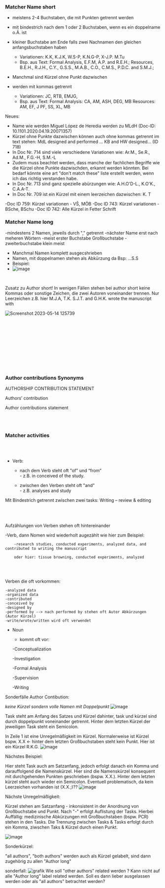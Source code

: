 ### Matcher Name short 

- meistens 2-4 Buchstaben, die mit Punkten getrennt werden
- mit bindestrich nach dem 1 oder 2 Buchstaben, wenn es ein doppelname o.Ä. ist
- kleiner Buchstabe am Ende falls zwei Nachnamen den gleichen anfangsbuchstaben haben
  - Variationen: K.K, K.J.K, W.S-P, K.N.G-P, X-J.P. M.Tu
  - Bsp. aus Text: Formal Analysis, E.F.M, A.P. and R.E.H.; Resources, B.E.H., R.J.H., C.Y., G.S.S., M.A.B., C.O., C.M.S., P.D.C. and S.M.J.;

- Manchmal sind Kürzel ohne Punkt dazwischen
- werden mit kommas getrennt
  - Variationen: JC, RTB, EMJG, 
  - Bsp. aus Text: Formal Analysis: CA, AM, ASH, DEG, MB Resources: AM, EF, J PF, SS, XL, MB

Neues:
- Name wie werden Miguel López de Heredia werden zu MLdH (Doc-ID: 10.1101.2020.04.19.20071357)
- Kürzel ohne Punkte dazwischen können auch ohne kommas getrennt im text stehen: MdL designed and performed ... KB and HW designed... (ID 718)
- In Doc Nr. 714 sind viele verschiedene Variationen wie: Ar.M., Se.R., Ad.M., F.G.-H, S.M.-L
- Zudem muss beachtet werden, dass manche der fachlichen Begriffe wie die Kürzel ohne Punkte dazwischden, erkannt werden könnten. Bei bedarf könnte eine art "don't match these" liste erstellt werden, wenn ich das richtig verstanden habe.
- In Doc Nr. 713 sind ganz spezielle abürzungen wie: A.H.O'D-L., K.O'K., C.A.A-T.
- In Doc Nr. 709 ist ein Kürzel mit einem leerzeichen dazwischen: K. T

-Doc ID 759: Kürzel variationen - VŠ, MÖB
-Doc ID 743: Kürzel variationen - BSche, BSchu
-Doc ID 742: Alle Kürzel in Fetter Schrift

### Matcher Name long 
-mindestens 2 Namen, jeweils durch "," getrennt
-nächster Name erst nach meheren Wörtern 
-meist erster Buchstabe Großbuchstabe
-zweiterbuchstabe klein meist 
- Manchmal Namen komplett ausgecshrieben 
- Namen, mit doppelnamen stehen als Abkürzung da Bsp: ...S.S
- Beispiel:
- ![image](https://user-images.githubusercontent.com/79063465/235614136-81dad94d-7b7a-4eb6-a051-0bffb86b02cd.png)




<br>

Zusatz zu Author short!
In wenigen Fällen stehen bei author short keine Kommas oder sonstige Zeichen, die zwei Autoren voneinander trennen. Nur Leerzeichen z.B. hier M.J.A, T.K. S.J.T. and G.H.K. wrote the manuscript with 

![Screenshot 2023-05-14 125739](https://github.com/MeMo-KBC/bio-medRxiv/assets/115710684/9413bb69-e8de-419e-91e4-d676741a91e4)




<br> 
<br> 
<br> 
<br> 
<br> 
<br> 
<br> 
<br> 
<br> 




### Author contributions Synonyms

AUTHORSHIP CONTRIBUTION STATEMENT

Authors’ contribution

Author contributions statement



<br>
<br>



### Matcher activities 


<br>
<br>



- Verb: 
  - nach dem Verb steht oft "of" und “from“      
        - z.B. in conceived of the study.
        
  - zwischen den Verben steht oft "and"    
          - z.B. analyses and study


Mit Bindestrich getrennt zwischen zwei tasks:  Writing – review & editing 
<br> 
<br> 
<br> 
<br> 



Aufzählungen von Verben stehen oft hintereinander
  
  -Verb, dann Nomen wird wiederholt augezählt wie hier zum Beispiel: 
  
        -research studies, conducted experiments, analyzed data, and contributed to writing the manuscript
        
        oder hier: tissue browning, conducted experiments, analyzed
        
 <br>
 <br>
        
        
        
  Verben die oft vorkommen: <br>
  
    -analyzed data 
    -organized data 
    -contributed 
    -conceived by 
    -designed by  
    -performed by --> nach performed by stehen oft Autor Abkürzungen (Autor Kürzel) 
    -write/wrote/written wird oft verwendet  

    
  

- Noun 
    - kommt oft vor:

    -Conceptualization
  
     -Investigation
  
    -Formal Analysis
  
    -Supervision
  
    -Writing
    

Sonderfälle Author Contibution: 

*keine Kürzel sondern volle Namen mit Doppelpunkt*
![image](https://github.com/MeMo-KBC/bio-medRxiv/assets/92575975/e93e26ab-a876-457e-a5d7-b3db0fff4d51)


Task steht am Anfang des Satzes und Kürzel dahinter, task und kürzel sind durch doppelpunkt voneinander getrennt. Hinter dem letzten Kürzel der jeweiligen Task steht ein Semicolon. 

In Zeile 1 ist eine Unregelmäßigkeit im Kürzel. Normalerweise ist Kürzel bspw. X.X <- hinter dem letzten Großbuchstaben steht kein Punkt.
Hier ist ein Kürzel R.K.G. 
![image](https://github.com/MeMo-KBC/bio-medRxiv/assets/92575975/5959818b-cfc1-49ef-bb4d-7f6bc9ff39f0)


Nächstes Beispiel: 

Hier steht Task auch am Satzanfang, jedoch erfolgt danach ein Komma und darauffolgend die Namenskürzel. Hier sind die Namenskürzel konsequent mit durchgehenden Punkten geschrieben (bspw. X.X.). Hinter dem letzten kürzel steht auch wieder ein Semicolon. 
Eventuell problematisch, da kein Leerzeichen vorhanden ist (X.X.;)??
![image](https://github.com/MeMo-KBC/bio-medRxiv/assets/92575975/667882dd-4b08-4425-a7c6-eb814d5538eb)


Nächste Unregelmäßigkeit: 

Kürzel stehen am Satzanfang - inkonsistent in der Anordnung von Großbuchstabe und Punkt. Nach "-" erfolgt Auflistung der Tasks.
Hierbei Auffällig: medizinische Abkürzungen mit Großbuchstaben (bspw. PCR) stehen in den Tasks. Die Trennung zwischen Tasks & Tasks erfolgt durch ein Komma,  ziwschen Taks & Kürzel durch einen Punkt. 

![image](https://github.com/MeMo-KBC/bio-medRxiv/assets/92575975/c56d7c08-e572-4efb-87e6-1b2abf85d9c9)

 Sonderkürzel:
 
 "all authors", "both authors" werden auch als Kürzel gelabelt, sind dann zugehörig zu allen "Author long"


sonderfall: ![grafik](https://github.com/MeMo-KBC/bio-medRxiv/assets/92575975/3955d6da-e015-4c14-8ea3-47aa39bb0904)
Wie soll "other authors" related werden ? Kann nicht auf alle "Author long" label related werden. 
Soll es dann lieber ausgelassen werden oder als "all authors" betrachtet werden?
